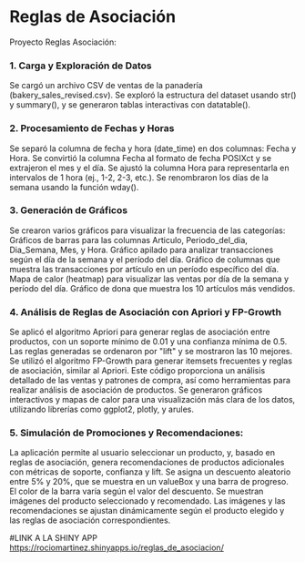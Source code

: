 # Reglas de Asociación
Proyecto Reglas Asociación:
### 1. Carga y Exploración de Datos
Se cargó un archivo CSV de ventas de la panadería (bakery_sales_revised.csv).
Se exploró la estructura del dataset usando str() y summary(), y se generaron tablas interactivas con datatable().
### 2. Procesamiento de Fechas y Horas
Se separó la columna de fecha y hora (date_time) en dos columnas: Fecha y Hora.
Se convirtió la columna Fecha al formato de fecha POSIXct y se extrajeron el mes y el día.
Se ajustó la columna Hora para representarla en intervalos de 1 hora (ej., 1-2, 2-3, etc.).
Se renombraron los días de la semana usando la función wday().

### 3. Generación de Gráficos
Se crearon varios gráficos para visualizar la frecuencia de las categorías:
Gráficos de barras para las columnas Articulo, Periodo_del_dia, Dia_Semana, Mes, y Hora.
Gráfico apilado para analizar transacciones según el día de la semana y el período del día.
Gráfico de columnas que muestra las transacciones por artículo en un período específico del día.
Mapa de calor (heatmap) para visualizar las ventas por día de la semana y período del día.
Gráfico de dona que muestra los 10 artículos más vendidos.
### 4. Análisis de Reglas de Asociación con Apriori y FP-Growth
Se aplicó el algoritmo Apriori para generar reglas de asociación entre productos, con un soporte mínimo de 0.01 y una confianza mínima de 0.5.
Las reglas generadas se ordenaron por "lift" y se mostraron las 10 mejores.
Se utilizó el algoritmo FP-Growth para generar itemsets frecuentes y reglas de asociación, similar al Apriori.
Este código proporciona un análisis detallado de las ventas y patrones de compra, así como herramientas para realizar análisis de asociación de productos. Se generaron gráficos interactivos y mapas de calor para una visualización más clara de los datos, utilizando librerías como ggplot2, plotly, y arules.

### 5. Simulación de Promociones y Recomendaciones:

La aplicación permite al usuario seleccionar un producto, y, basado en reglas de asociación, genera recomendaciones de productos adicionales con métricas de soporte, confianza y lift.
Se asigna un descuento aleatorio entre 5% y 20%, que se muestra en un valueBox y una barra de progreso. El color de la barra varía según el valor del descuento.
Se muestran imágenes del producto seleccionado y recomendado. Las imágenes y las recomendaciones se ajustan dinámicamente según el producto elegido y las reglas de asociación correspondientes.


#LINK A LA SHINY APP https://rociomartinez.shinyapps.io/reglas_de_asociacion/
